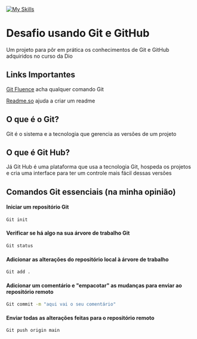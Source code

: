 
[![My Skills](https://skills.thijs.gg/icons?i=git,github)](https://github.com/BaagrieL)
# Desafio usando Git e GitHub

Um projeto para pôr em prática os conhecimentos de Git e GitHub adquiridos no curso da Dio

## Links Importantes

[Git Fluence](https://www.gitfluence.com) acha qualquer comando Git

[Readme.so](https://readme.so/pt) ajuda a criar um readme

## O que é o Git?

Git é o sistema e a tecnologia que gerencia as versões de um projeto

## O que é Git Hub?

Já Git Hub é uma plataforma que usa a tecnologia Git, hospeda os projetos e cria uma interface para ter um controle mais fácil dessas versões

## Comandos Git essenciais (na minha opinião)

#### Iniciar um repositório Git
```bash
Git init
```
#### Verificar se há algo na sua árvore de trabalho Git
```bash
Git status
```

#### Adicionar as alterações do repositório local à árvore de trabalho
```bash
Git add .
```

#### Adicionar um comentário e "empacotar" as mudanças para enviar ao repositório remoto
```bash
Git commit -m "aqui vai o seu comentário"
```

#### Enviar todas as alterações feitas para o repositório remoto 
```bash
Git push origin main
```
